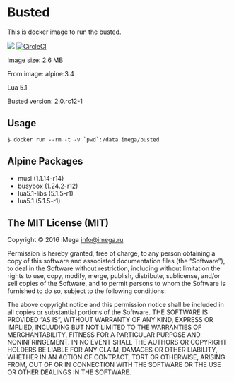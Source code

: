 # Busted
This is docker image to run the [busted](http://olivinelabs.com/busted/).

[![](https://images.microbadger.com/badges/image/imega/busted.svg)](http://microbadger.com/images/imega/busted "Get your own image badge on microbadger.com") [![CircleCI](https://circleci.com/gh/imega-docker/busted.svg?style=svg)](https://circleci.com/gh/imega-docker/busted)

Image size: 2.6 MB

From image: alpine:3.4

Lua 5.1

Busted version: 2.0.rc12-1

## Usage

```
$ docker run --rm -t -v `pwd`:/data imega/busted
```

## Alpine Packages
  - musl (1.1.14-r14)
  - busybox (1.24.2-r12)
  - lua5.1-libs (5.1.5-r1)
  - lua5.1 (5.1.5-r1)

## The MIT License (MIT)

Copyright © 2016 iMega <info@imega.ru>

Permission is hereby granted, free of charge, to any person obtaining a copy of this software and associated documentation files (the “Software”), to deal in the Software without restriction, including without limitation the rights to use, copy, modify, merge, publish, distribute, sublicense, and/or sell copies of the Software, and to permit persons to whom the Software is furnished to do so, subject to the following conditions:

The above copyright notice and this permission notice shall be included in all copies or substantial portions of the Software.
THE SOFTWARE IS PROVIDED “AS IS”, WITHOUT WARRANTY OF ANY KIND, EXPRESS OR IMPLIED, INCLUDING BUT NOT LIMITED TO THE WARRANTIES OF MERCHANTABILITY, FITNESS FOR A PARTICULAR PURPOSE AND NONINFRINGEMENT. IN NO EVENT SHALL THE AUTHORS OR COPYRIGHT HOLDERS BE LIABLE FOR ANY CLAIM, DAMAGES OR OTHER LIABILITY, WHETHER IN AN ACTION OF CONTRACT, TORT OR OTHERWISE, ARISING FROM, OUT OF OR IN CONNECTION WITH THE SOFTWARE OR THE USE OR OTHER DEALINGS IN THE SOFTWARE.
